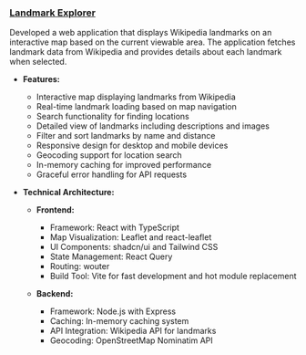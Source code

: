 
### [Landmark Explorer](https://github.com/anilss147/landmark-explorer/tree/main/LandmarkNavigator)

Developed a web application that displays Wikipedia landmarks on an interactive map based on the current viewable area. The application fetches landmark data from Wikipedia and provides details about each landmark when selected.

- **Features:**
  - Interactive map displaying landmarks from Wikipedia
  - Real-time landmark loading based on map navigation
  - Search functionality for finding locations
  - Detailed view of landmarks including descriptions and images
  - Filter and sort landmarks by name and distance
  - Responsive design for desktop and mobile devices
  - Geocoding support for location search
  - In-memory caching for improved performance
  - Graceful error handling for API requests

- **Technical Architecture:**
  - **Frontend:**
    - Framework: React with TypeScript
    - Map Visualization: Leaflet and react-leaflet
    - UI Components: shadcn/ui and Tailwind CSS
    - State Management: React Query
    - Routing: wouter
    - Build Tool: Vite for fast development and hot module replacement

  - **Backend:**
    - Framework: Node.js with Express
    - Caching: In-memory caching system
    - API Integration: Wikipedia API for landmarks
    - Geocoding: OpenStreetMap Nominatim API
